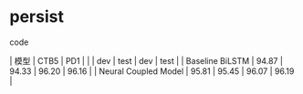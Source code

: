 # persist
code


|         模型         |       CTB5     |      PD1     | 
|                      |  dev  |  test  |  dev |  test  | 
|   Baseline BiLSTM    | 94.87 | 94.33 | 96.20 | 96.16 | 
| Neural Coupled Model | 95.81 | 95.45 | 96.07 | 96.19 | 
